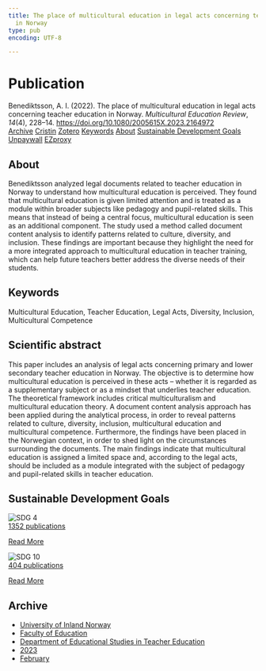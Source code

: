 ```yaml
---
title: The place of multicultural education in legal acts concerning teacher education
  in Norway
type: pub
encoding: UTF-8

---
```

<h1>Publication</h1>
<article id="csl-bib-container-AGPH2F5W" class="csl-bib-container">
  <div class="csl-bib-body"> <div class="csl-entry">Benediktsson, A. I. (2022). The place of multicultural education in legal acts concerning teacher education in Norway. <i>Multicultural Education Review</i>, <i>14</i>(4), 228–14. <a href="https://doi.org/10.1080/2005615X.2023.2164972">https://doi.org/10.1080/2005615X.2023.2164972</a></div> </div>
  <div class="csl-bib-buttons">
    <a href="#taxonomy-article-AGPH2F5W" alt="archive" class="csl-bib-button">Archive</a>
    <a href="https://app.cristin.no/results/show.jsf?id=2129849" alt="Cristin" class="csl-bib-button">Cristin</a>
    <a href="http://zotero.org/groups/5881554/items/AGPH2F5W" alt="Zotero" class="csl-bib-button">Zotero</a>
    <a href="#keywords-article-AGPH2F5W" alt="keywords" class="csl-bib-button">Keywords</a>
    <a href="#about-article-AGPH2F5W" alt="about_pub" class="csl-bib-button">About</a>
    <a href="#sdg-article-AGPH2F5W" alt="sdg" class="csl-bib-button">Sustainable Development Goals</a>
    <a href="https://doi.org/10.1080/2005615x.2023.2164972" alt="Unpaywall" class="csl-bib-button">Unpaywall</a>
    <a href="https://doi.org/10.1080/2005615x.2023.2164972" alt="EZproxy" class="csl-bib-button">EZproxy</a>
  </div>
  <div id="csl-bib-meta-container-AGPH2F5W"></div>
</article>
<div id="csl-bib-meta-AGPH2F5W" class="csl-bib-meta">
  <article id="about-article-AGPH2F5W" class="about_pub-article">
    <h1>About</h1>
    Benediktsson analyzed legal documents related to teacher education in Norway to understand how multicultural education is perceived. They found that multicultural education is given limited attention and is treated as a module within broader subjects like pedagogy and pupil-related skills. This means that instead of being a central focus, multicultural education is seen as an additional component. The study used a method called document content analysis to identify patterns related to culture, diversity, and inclusion. These findings are important because they highlight the need for a more integrated approach to multicultural education in teacher training, which can help future teachers better address the diverse needs of their students.
  </article>
  <article id="keywords-article-AGPH2F5W" class="keywords-article">
    <h1>Keywords</h1>
    Multicultural Education, Teacher Education, Legal Acts, Diversity, Inclusion, Multicultural Competence
  </article>
  <article id="abstract-article-AGPH2F5W" class="abstract-article">
    <h1>Scientific abstract</h1>
    This paper includes an analysis of legal acts concerning primary and lower secondary teacher education in Norway. The objective is to determine how multicultural education is perceived in these acts – whether it is regarded as a supplementary subject or as a mindset that underlies teacher education. The theoretical framework includes critical multiculturalism and multicultural education theory. A document content analysis approach has been applied during the analytical process, in order to reveal patterns related to culture, diversity, inclusion, multicultural education and multicultural competence. Furthermore, the findings have been placed in the Norwegian context, in order to shed light on the circumstances surrounding the documents. The main findings indicate that multicultural education is assigned a limited space and, according to the legal acts, should be included as a module integrated with the subject of pedagogy and pupil-related skills in teacher education.
  </article>
  <article id="sdg-article-AGPH2F5W" class="sdg-article">
    <h1>Sustainable Development Goals</h1>
    <div class="sdg-container"><div id="sdg4" class="sdg">
        <img src="{{< params subfolder >}}images/sdg/sdg04_en.png" class="image" alt="SDG 4">
        <div class="sdg-overlay">
          <a href="{{< params subfolder >}}en/archive/?sdg=4#archive" class="sdg-publication-count"><span>1352</span> publications</a>
          <p><a href="https://sdgs.un.org/goals/goal4" class="sdg-read-more">Read More</a></p>
        </div>
      </div> <div id="sdg10" class="sdg">
        <img src="{{< params subfolder >}}images/sdg/sdg10_en.png" class="image" alt="SDG 10">
        <div class="sdg-overlay">
          <a href="{{< params subfolder >}}en/archive/?sdg=10#archive" class="sdg-publication-count"><span>404</span> publications</a>
          <p><a href="https://sdgs.un.org/goals/goal10" class="sdg-read-more">Read More</a></p>
        </div>
      </div></div>
  </article>
  <article id="taxonomy-article-AGPH2F5W" class="taxonomy-article">
    <h1>Archive</h1>
    <ul>
      <li><a href="{{< params subfolder >}}en/archive/?key=3DCRN523">University of Inland Norway</a></li>
      <li><a href="{{< params subfolder >}}en/archive/?key=WYNZA47F">Faculty of Education</a></li>
      <li><a href="{{< params subfolder >}}en/archive/?key=BKPR6TE7">Department of Educational Studies in Teacher Education</a></li>
      <li><a href="{{< params subfolder >}}en/archive/?key=TKXB7BTS">2023</a></li>
      <li><a href="{{< params subfolder >}}en/archive/?key=ESV3AYTG">February</a></li>
    </ul>
  </article>
</div>
